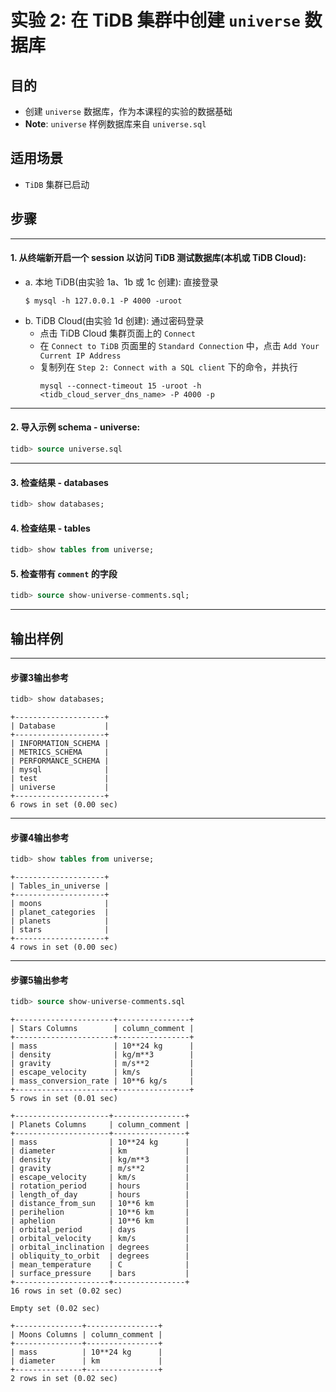 # **实验 2: 在 TiDB 集群中创建 `universe` 数据库**

## **目的**
+ 创建 `universe` 数据库，作为本课程的实验的数据基础
+ **Note**: `universe` 样例数据库来自 `universe.sql`

## **适用场景**
+ `TiDB` 集群已启动

## **步骤**

****************************
#### 1. 从终端新开启一个 session 以访问 TiDB 测试数据库(本机或 TiDB Cloud):
+ a. 本地 TiDB(由实验 1a、1b 或 1c 创建): 直接登录
  ```
  $ mysql -h 127.0.0.1 -P 4000 -uroot
  ``` 
+ b. TiDB Cloud(由实验 1d 创建): 通过密码登录
  + 点击 TiDB Cloud 集群页面上的 `Connect` 
  + 在 `Connect to TiDB` 页面里的 `Standard Connection` 中，点击 `Add Your Current IP Address`
  + 复制列在 `Step 2: Connect with a SQL client` 下的命令，并执行
    ```
    mysql --connect-timeout 15 -uroot -h <tidb_cloud_server_dns_name> -P 4000 -p
    ```

****************************
#### 2. 导入示例 schema - universe:
```sql
tidb> source universe.sql
```

****************************
#### 3. 检查结果 - databases
```sql
tidb> show databases;
```

#### 4. 检查结果 - tables
```sql
tidb> show tables from universe;
```

#### 5. 检查带有 `comment` 的字段
```sql
tidb> source show-universe-comments.sql;
```

****************************
## 输出样例

****************************
#### 步骤3输出参考
```sql
tidb> show databases;
```
```
+--------------------+
| Database           |
+--------------------+
| INFORMATION_SCHEMA |
| METRICS_SCHEMA     |
| PERFORMANCE_SCHEMA |
| mysql              |
| test               |
| universe           |
+--------------------+
6 rows in set (0.00 sec)
```

*******************************
#### 步骤4输出参考
```sql
tidb> show tables from universe;
```
```
+--------------------+
| Tables_in_universe |
+--------------------+
| moons              |
| planet_categories  |
| planets            |
| stars              |
+--------------------+
4 rows in set (0.00 sec)
```

*******************************
#### 步骤5输出参考
```sql
tidb> source show-universe-comments.sql
```
```
+----------------------+----------------+
| Stars Columns        | column_comment |
+----------------------+----------------+
| mass                 | 10**24 kg      |
| density              | kg/m**3        |
| gravity              | m/s**2         |
| escape_velocity      | km/s           |
| mass_conversion_rate | 10**6 kg/s     |
+----------------------+----------------+
5 rows in set (0.01 sec)

+---------------------+----------------+
| Planets Columns     | column_comment |
+---------------------+----------------+
| mass                | 10**24 kg      |
| diameter            | km             |
| density             | kg/m**3        |
| gravity             | m/s**2         |
| escape_velocity     | km/s           |
| rotation_period     | hours          |
| length_of_day       | hours          |
| distance_from_sun   | 10**6 km       |
| perihelion          | 10**6 km       |
| aphelion            | 10**6 km       |
| orbital_period      | days           |
| orbital_velocity    | km/s           |
| orbital_inclination | degrees        |
| obliquity_to_orbit  | degrees        |
| mean_temperature    | C              |
| surface_pressure    | bars           |
+---------------------+----------------+
16 rows in set (0.02 sec)

Empty set (0.02 sec)

+---------------+----------------+
| Moons Columns | column_comment |
+---------------+----------------+
| mass          | 10**24 kg      |
| diameter      | km             |
+---------------+----------------+
2 rows in set (0.02 sec)
```
